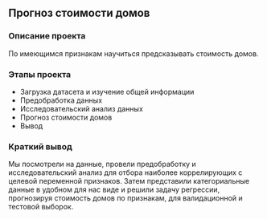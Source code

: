 ## Прогноз стоимости домов
### Описание проекта
По имеющимся признакам научиться предсказывать стоимость домов.
### Этапы проекта
- Загрузка датасета и изучение общей информации
- Предобработка данных
- Исследовательский анализ данных
- Прогноз стоимости домов
- Вывод
### Краткий вывод
Мы посмотрели на данные, провели предобработку и исследовательский анализ для отбора наиболее коррелирующих с целевой переменной признаков.  Затем представили категориальные данные в удобном для нас виде и решили задачу регрессии, прогнозируя стоимость домов по признакам, для валидационной и тестовой выборок.
